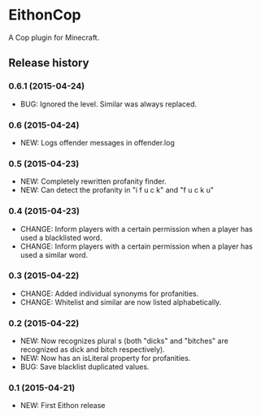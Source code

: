 # EithonCop

A Cop plugin for Minecraft.

## Release history

### 0.6.1 (2015-04-24)

* BUG: Ignored the level. Similar was always replaced.

### 0.6 (2015-04-24)

* NEW: Logs offender messages in offender.log

### 0.5 (2015-04-23)

* NEW: Completely rewritten profanity finder.
* NEW: Can detect the profanity in "i f u c k" and "f u c k u"

### 0.4 (2015-04-23)

* CHANGE: Inform players with a certain permission when a player has used a blacklisted word.
* CHANGE: Inform players with a certain permission when a player has used a similar word.

### 0.3 (2015-04-22)

* CHANGE: Added individual synonyms for profanities.
* CHANGE: Whitelist and similar are now listed alphabetically.

### 0.2 (2015-04-22)

* NEW: Now recognizes plural s (both "dicks" and "bitches" are recognized as dick and bitch respectively).
* NEW: Now has an isLiteral property for profanities.
* BUG: Save blacklist duplicated values.

### 0.1 (2015-04-21)

* NEW: First Eithon release
